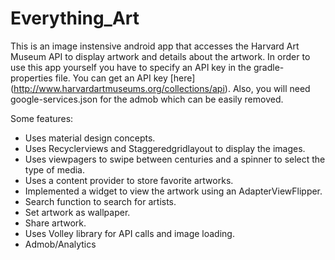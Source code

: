 # Everything_Art

This is an image instensive android app that accesses the Harvard Art Museum API to display artwork and details about the artwork. 
In order to use this app yourself you have to specify an API key in the gradle-properties file. You can get an API key [here] (http://www.harvardartmuseums.org/collections/api).
Also, you will need google-services.json for the admob which can be easily removed. 


Some features:
 - Uses material design concepts.
 - Uses Recyclerviews and Staggeredgridlayout to display the images. 
 - Uses viewpagers to swipe between centuries and a spinner to select the type of media. 
 - Uses a content provider to store favorite artworks.
 - Implemented a widget to view the artwork using an AdapterViewFlipper.
 - Search function to search for artists.
 - Set artwork as wallpaper.
 - Share artwork.
 - Uses Volley library for API calls and image loading. 
 - Admob/Analytics

